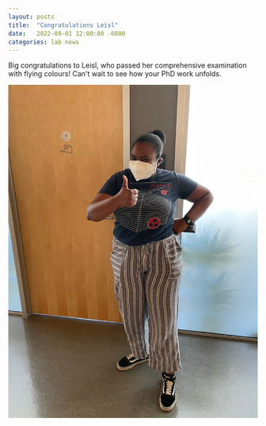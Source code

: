 ```yaml
---
layout: posts
title:  "Congratulations Leisl"
date:   2022-09-01 12:00:00 -0800
categories: lab news
---
```


Big congratulations to Leisl, who passed her comprehensive examination with flying colours! Can't wait to see how your PhD work unfolds.

![Leisl celebrating](/assets/images/leislcomps.jpg)
